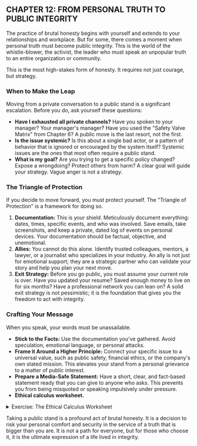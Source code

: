 ## CHAPTER 12: FROM PERSONAL TRUTH TO PUBLIC INTEGRITY

The practice of brutal honesty begins with yourself and extends to your relationships and workplace. But for some, there comes a moment when personal truth must become public integrity. This is the world of the whistle-blower, the activist, the leader who must speak an unpopular truth to an entire organization or community.

This is the most high-stakes form of honesty. It requires not just courage, but strategy.

### When to Make the Leap

Moving from a private conversation to a public stand is a significant escalation. Before you do, ask yourself these questions:

*   **Have I exhausted all private channels?** Have you spoken to your manager? Your manager's manager? Have you used the "Safety Valve Matrix" from Chapter 6? A public move is the last resort, not the first.
*   **Is the issue systemic?** Is this about a single bad actor, or a pattern of behavior that is ignored or encouraged by the system itself? Systemic issues are the ones that most often require a public stand.
*   **What is my goal?** Are you trying to get a specific policy changed? Expose a wrongdoing? Protect others from harm? A clear goal will guide your strategy. Vague anger is not a strategy.

### The Triangle of Protection

If you decide to move forward, you must protect yourself. The "Triangle of Protection" is a framework for doing so.

1.  **Documentation:** This is your shield. Meticulously document everything: dates, times, specific events, and who was involved. Save emails, take screenshots, and keep a private, dated log of events on personal devices. Your documentation should be factual, objective, and unemotional.
2.  **Allies:** You cannot do this alone. Identify trusted colleagues, mentors, a lawyer, or a journalist who specializes in your industry. An ally is not just for emotional support; they are a strategic partner who can validate your story and help you plan your next move.
3.  **Exit Strategy:** Before you go public, you must assume your current role is over. Have you updated your resume? Saved enough money to live on for six months? Have a professional network you can lean on? A solid exit strategy is not pessimistic; it is the foundation that gives you the freedom to act with integrity.

### Crafting Your Message

When you speak, your words must be unassailable.

*   **Stick to the Facts:** Use the documentation you've gathered. Avoid speculation, emotional language, or personal attacks.
*   **Frame it Around a Higher Principle:** Connect your specific issue to a universal value, such as public safety, financial ethics, or the company's own stated mission. This elevates your stand from a personal grievance to a matter of public interest.
*   **Prepare a Media-Safe Statement:** Have a short, clear, and fact-based statement ready that you can give to anyone who asks. This prevents you from being misquoted or speaking impulsively under pressure.
*   **Ethical calculus worksheet.**

<details>
<summary>Exercise: The Ethical Calculus Worksheet</summary>

This is not a simple calculation, but a structured reflection. Before taking a public stand, write down your answers to these questions to clarify your thinking.

*   **The Harm of Silence:** What is the specific, ongoing harm if I say nothing? Who is affected?
*   **The Harm of Speaking:** What is the likely personal and professional cost to me if I speak up? What is the potential collateral damage to my team or company?
*   **My Core Motivation:** Am I acting from a place of ego and revenge, or from a genuine desire to fix a systemic problem or prevent harm?
*   **The Likelihood of Success:** How likely is it that my speaking up will lead to the change I want to see? What would a "win" look like?
*   **My Personal Red Line:** What is the one event that, if it happens, will make my decision for me?

Answering these doesn't give you a "right" answer, but it ensures you are making a choice with your eyes open.

</details>

Taking a public stand is a profound act of brutal honesty. It is a decision to risk your personal comfort and security in the service of a truth that is bigger than you are. It is not a path for everyone, but for those who choose it, it is the ultimate expression of a life lived in integrity.
